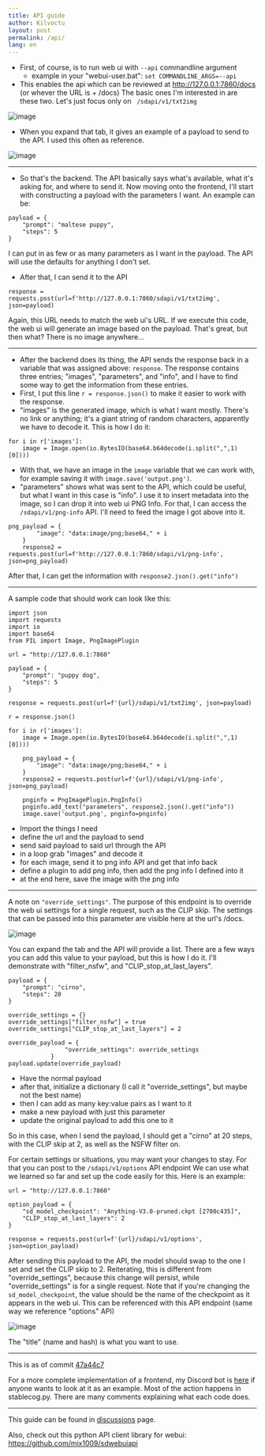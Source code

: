 ```yaml
---
title: API guide
author: Kilvoctu
layout: post
permalink: /api/
lang: en
---
```

- First, of course, is to run web ui with `--api` commandline argument
  - example in your "webui-user.bat": `set COMMANDLINE_ARGS=--api`
- This enables the api which can be reviewed at http://127.0.0.1:7860/docs (or whever the URL is + /docs)
The basic ones I'm interested in are these two. Let's just focus only on ` /sdapi/v1/txt2img`

![image](https://user-images.githubusercontent.com/2993060/198171114-ed1c5edd-76ce-4c34-ad73-04e388423162.png)

- When you expand that tab, it gives an example of a payload to send to the API. I used this often as reference.

![image](https://user-images.githubusercontent.com/2993060/198171454-5b826ded-5e73-4249-9c0c-a97b32c42569.png)

------

- So that's the backend. The API basically says what's available, what it's asking for, and where to send it. Now moving onto the frontend, I'll start with constructing a payload with the parameters I want. An example can be:
```
payload = {
    "prompt": "maltese puppy",
    "steps": 5
}
```
I can put in as few or as many parameters as I want in the payload. The API will use the defaults for anything I don't set.

- After that, I can send it to the API
```
response = requests.post(url=f'http://127.0.0.1:7860/sdapi/v1/txt2img', json=payload)
```
Again, this URL needs to match the web ui's URL.
If we execute this code, the web ui will generate an image based on the payload. That's great, but then what? There is no image anywhere...

------

- After the backend does its thing, the API sends the response back in a variable that was assigned above: `response`. The response contains three entries; "images", "parameters", and "info", and I have to find some way to get the information from these entries.
- First, I put this line `r = response.json()` to make it easier to work with the response.
- "images" is the generated image, which is what I want mostly. There's no link or anything; it's a giant string of random characters, apparently we have to decode it. This is how I do it:
```
for i in r['images']:
    image = Image.open(io.BytesIO(base64.b64decode(i.split(",",1)[0])))
```
- With that, we have an image in the `image` variable that we can work with, for example saving it with `image.save('output.png')`.
- "parameters" shows what was sent to the API, which could be useful, but what I want in this case is "info". I use it to insert metadata into the image, so I can drop it into web ui PNG Info. For that, I can access the `/sdapi/v1/png-info` API. I'll need to feed the image I got above into it.
```
png_payload = {
        "image": "data:image/png;base64," + i
    }
    response2 = requests.post(url=f'http://127.0.0.1:7860/sdapi/v1/png-info', json=png_payload)
```
After that, I can get the information with `response2.json().get("info")`

------

A sample code that should work can look like this:
```
import json
import requests
import io
import base64
from PIL import Image, PngImagePlugin

url = "http://127.0.0.1:7860"

payload = {
    "prompt": "puppy dog",
    "steps": 5
}

response = requests.post(url=f'{url}/sdapi/v1/txt2img', json=payload)

r = response.json()

for i in r['images']:
    image = Image.open(io.BytesIO(base64.b64decode(i.split(",",1)[0])))

    png_payload = {
        "image": "data:image/png;base64," + i
    }
    response2 = requests.post(url=f'{url}/sdapi/v1/png-info', json=png_payload)

    pnginfo = PngImagePlugin.PngInfo()
    pnginfo.add_text("parameters", response2.json().get("info"))
    image.save('output.png', pnginfo=pnginfo)
```
- Import the things I need
- define the url and the payload to send
- send said payload to said url through the API
- in a loop grab "images" and decode it
- for each image, send it to png info API and get that info back
- define a plugin to add png info, then add the png info I defined into it
- at the end here, save the image with the png info

-----

A note on `"override_settings"`.
The purpose of this endpoint is to override the web ui settings for a single request, such as the CLIP skip. The settings that can be passed into this parameter are visible here at the url's /docs.

![image](https://user-images.githubusercontent.com/2993060/202877368-c31a6e9e-0d05-40ec-ade0-49ed2c4be22b.png)

You can expand the tab and the API will provide a list. There are a few ways you can add this value to your payload, but this is how I do it. I'll demonstrate with "filter_nsfw", and "CLIP_stop_at_last_layers".

```
payload = {
    "prompt": "cirno",
    "steps": 20
}

override_settings = {}
override_settings["filter_nsfw"] = true
override_settings["CLIP_stop_at_last_layers"] = 2

override_payload = {
                "override_settings": override_settings
            }
payload.update(override_payload)
```
- Have the normal payload
- after that, initialize a dictionary (I call it "override_settings", but maybe not the best name)
- then I can add as many key:value pairs as I want to it
- make a new payload with just this parameter
- update the original payload to add this one to it

So in this case, when I send the payload, I should get a "cirno" at 20 steps, with the CLIP skip at 2, as well as the NSFW filter on.


For certain settings or situations, you may want your changes to stay. For that you can post to the `/sdapi/v1/options` API endpoint
We can use what we learned so far and set up the code easily for this. Here is an example:
```
url = "http://127.0.0.1:7860"

option_payload = {
    "sd_model_checkpoint": "Anything-V3.0-pruned.ckpt [2700c435]",
    "CLIP_stop_at_last_layers": 2
}

response = requests.post(url=f'{url}/sdapi/v1/options', json=option_payload)
```
After sending this payload to the API, the model should swap to the one I set and set the CLIP skip to 2. Reiterating, this is different from "override_settings", because this change will persist, while "override_settings" is for a single request.
Note that if you're changing the `sd_model_checkpoint`, the value should be the name of the checkpoint as it appears in the web ui. This can be referenced with this API endpoint (same way we reference "options" API)

![image](https://user-images.githubusercontent.com/2993060/202928589-114aff91-2777-4269-9492-2eab015c5bca.png)

The "title" (name and hash) is what you want to use.

-----

This is as of commit [47a44c7](https://github.com/AUTOMATIC1111/stable-diffusion-webui/commit/47a44c7e421b98ca07e92dbf88769b04c9e28f86)

For a more complete implementation of a frontend, my Discord bot is [here](https://github.com/Kilvoctu/aiyabot) if anyone wants to look at it as an example. Most of the action happens in stablecog.py. There are many comments explaining what each code does.

------

This guide can be found in [discussions](https://github.com/AUTOMATIC1111/stable-diffusion-webui/discussions/3734) page.

Also, check out this python API client library for webui: https://github.com/mix1009/sdwebuiapi

